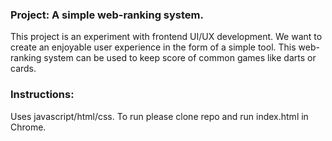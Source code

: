 ### Project: A simple web-ranking system.
This project is an experiment with frontend UI/UX development.
We want to create an enjoyable user experience in the form of a simple tool.
This web-ranking system can be used to keep score of common games like darts or cards.

### Instructions:
Uses javascript/html/css.  To run please clone repo and run index.html in Chrome.


